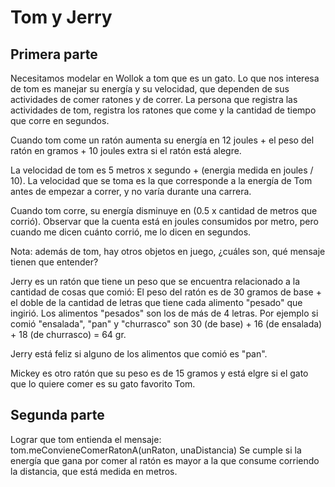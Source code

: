 # Tom y Jerry

## Primera parte
Necesitamos modelar en Wollok a tom que es un gato.
Lo que nos interesa de tom es manejar su energía y su velocidad, que dependen de sus actividades de comer ratones y de correr. 
La persona que registra las actividades de tom, registra los ratones que come y la cantidad de tiempo que corre en segundos.

Cuando tom come un ratón aumenta su energía en 12 joules + el peso del ratón en gramos + 10 joules extra si el ratón está alegre.

La velocidad de tom es 5 metros x segundo + (energia medida en joules / 10). La velocidad que se toma es la que corresponde a la energía de Tom antes de empezar a correr, y no varía durante una carrera. 

Cuando tom corre, su energía disminuye en (0.5 x cantidad de metros que corrió). Observar que la cuenta está en joules consumidos por metro, pero cuando me dicen cuánto corrió, me lo dicen en segundos.

Nota: además de tom, hay otros objetos en juego, ¿cuáles son, qué mensaje tienen que entender?

Jerry es un ratón que tiene un peso que se encuentra relacionado a la cantidad de cosas que comió: El peso del ratón es de 30 gramos de base + el doble de la cantidad de letras que tiene cada alimento "pesado" que ingirió. Los alimentos "pesados" son los de más de 4 letras. Por ejemplo si comió "ensalada", "pan" y "churrasco" son 30 (de base) + 16 (de ensalada) + 18 (de churrasco) = 64 gr.

Jerry está feliz si alguno de los alimentos que comió es "pan". 

Mickey es otro ratón que su peso es de 15 gramos y está elgre si el gato que lo quiere comer es su gato favorito Tom.


## Segunda parte
Lograr que tom entienda el mensaje:
tom.meConvieneComerRatonA(unRaton, unaDistancia)
Se cumple si la energía que gana por comer al ratón es mayor a la que consume corriendo la distancia, que está medida en metros.